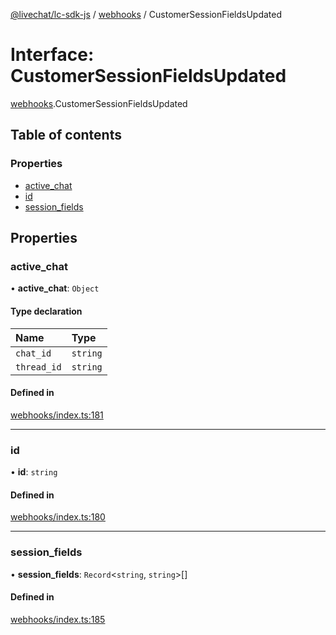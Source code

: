 [@livechat/lc-sdk-js](../README.md) / [webhooks](../modules/webhooks.md) / CustomerSessionFieldsUpdated

# Interface: CustomerSessionFieldsUpdated

[webhooks](../modules/webhooks.md).CustomerSessionFieldsUpdated

## Table of contents

### Properties

- [active\_chat](webhooks.CustomerSessionFieldsUpdated.md#active_chat)
- [id](webhooks.CustomerSessionFieldsUpdated.md#id)
- [session\_fields](webhooks.CustomerSessionFieldsUpdated.md#session_fields)

## Properties

### active\_chat

• **active\_chat**: `Object`

#### Type declaration

| Name | Type |
| :------ | :------ |
| `chat_id` | `string` |
| `thread_id` | `string` |

#### Defined in

[webhooks/index.ts:181](https://github.com/livechat/lc-sdk-js/blob/a3fdde0/src/webhooks/index.ts#L181)

___

### id

• **id**: `string`

#### Defined in

[webhooks/index.ts:180](https://github.com/livechat/lc-sdk-js/blob/a3fdde0/src/webhooks/index.ts#L180)

___

### session\_fields

• **session\_fields**: `Record`<`string`, `string`\>[]

#### Defined in

[webhooks/index.ts:185](https://github.com/livechat/lc-sdk-js/blob/a3fdde0/src/webhooks/index.ts#L185)
